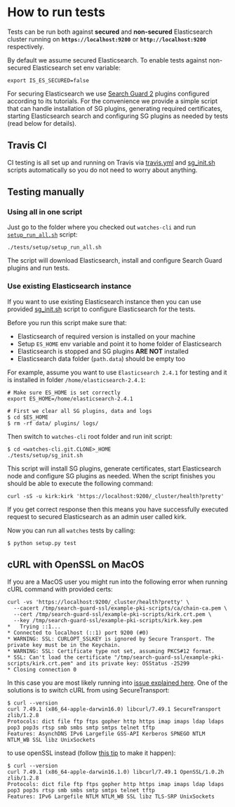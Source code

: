 # How to run tests

Tests can be run both against **secured** and **non-secured** Elasticsearch cluster running
on **`https://localhost:9200`** or **`http://localhost:9200`** respectively.

By default we assume secured Elasticsearch. To enable tests against non-secured
 Elasticsearch set env variable:
 
    export IS_ES_SECURED=false

For securing Elasticsearch we use [Search Guard 2](https://github.com/floragunncom/search-guard/)
plugins configured according to its tutorials. For the convenience we provide
a simple script that can handle installation of SG plugins, generating required
certificates, starting Elasticsearch search and configuring SG plugins as needed
by tests (read below for details). 

## Travis CI

CI testing is all set up and running on Travis via [travis.yml](`../.travis.yml`)
 and [sg_init.sh](setup/sg_init.sh) scripts automatically so you do not need
 to worry about anything.
 
## Testing manually

### Using all in one script

Just go to the folder where you checked out `watches-cli`
and run [`setup_run_all.sh`](setup/setup_run_all.sh) script:

    ./tests/setup/setup_run_all.sh

The script will download Elasticsearch, install and configure
Search Guard plugins and run tests.

### Use existing Elasticsearch instance

If you want to use existing Elasticsearch instance then you can use
provided [sg_init.sh](setup/sg_init.sh) script to configure Elasticsearch for the tests.

Before you run this script make sure that:

  - Elasticsearch of required version is installed on
your machine
  - Setup `ES_HOME` env variable and point it to home folder of Elasticsearch
  - Elasticsearch is stopped and SG plugins **ARE NOT** installed
  - Elasticsearch data folder (`path.data`) should be empty too 
  
For example, assume you want to use `Elasticsearch 2.4.1` for testing and it
 is installed in folder `/home/elasticsearch-2.4.1`:
 
    # Make sure ES_HOME is set correctly
    export ES_HOME=/home/elasticsearch-2.4.1
        
    # First we clear all SG plugins, data and logs
    $ cd $ES_HOME
    $ rm -rf data/ plugins/ logs/
    
Then switch to `watches-cli` root folder and run init script:

    $ cd <watches-cli.git.CLONE>_HOME
    ./tests/setup/sg_init.sh
    
This script will install SG plugins, generate certificates, start Elasticsearch
node and configure SG plugins as needed. When the script finishes you should be able
to execute the following command:

    curl -sS -u kirk:kirk 'https://localhost:9200/_cluster/health?pretty'
    
If you get correct response then this means you have successfully executed request to
  secured Elasticsearch as an admin user called kirk.
  
Now you can run all `watches` tests by calling:

    $ python setup.py test
    
## cURL with OpenSSL on MacOS

If you are a MacOS user you might run into the following error when running cURL command
with provided certs:

    curl -vs 'https://localhost:9200/_cluster/health?pretty' \
      --cacert /tmp/search-guard-ssl/example-pki-scripts/ca/chain-ca.pem \
      --cert /tmp/search-guard-ssl/example-pki-scripts/kirk.crt.pem \
      --key /tmp/search-guard-ssl/example-pki-scripts/kirk.key.pem
    *   Trying ::1...
    * Connected to localhost (::1) port 9200 (#0)
    * WARNING: SSL: CURLOPT_SSLKEY is ignored by Secure Transport. The private key must be in the Keychain.
    * WARNING: SSL: Certificate type not set, assuming PKCS#12 format.
    * SSL: Can't load the certificate "/tmp/search-guard-ssl/example-pki-scripts/kirk.crt.pem" and its private key: OSStatus -25299
    * Closing connection 0
    
In this case you are most likely running into [issue explained here](https://github.com/curl/curl/issues/283).
One of the solutions is to switch cURL from using SecureTransport:

    $ curl --version
    curl 7.49.1 (x86_64-apple-darwin16.0) libcurl/7.49.1 SecureTransport zlib/1.2.8
    Protocols: dict file ftp ftps gopher http https imap imaps ldap ldaps pop3 pop3s rtsp smb smbs smtp smtps telnet tftp 
    Features: AsynchDNS IPv6 Largefile GSS-API Kerberos SPNEGO NTLM NTLM_WB SSL libz UnixSockets
    
to use openSSL instead (follow [this tip](https://github.com/curl/curl/issues/283#issuecomment-243398486) to make it happen):
 
    $ curl --version
    curl 7.49.1 (x86_64-apple-darwin16.1.0) libcurl/7.49.1 OpenSSL/1.0.2h zlib/1.2.8
    Protocols: dict file ftp ftps gopher http https imap imaps ldap ldaps pop3 pop3s rtsp smb smbs smtp smtps telnet tftp 
    Features: IPv6 Largefile NTLM NTLM_WB SSL libz TLS-SRP UnixSockets